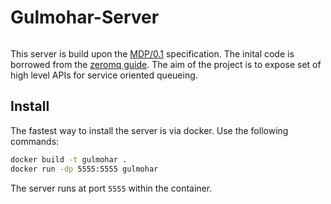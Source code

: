 # Gulmohar-Server

[![<shishirpy>](https://circleci.com/gh/shishirpy/gulmohar-server.svg?style=shield)](https://app.circleci.com/pipelines/github/shishirpy/gulmohar-server)


This server is build upon the [MDP/0.1](https://rfc.zeromq.org/spec/7/) specification. The inital code is borrowed from the [zeromq guide](http://zguide.zeromq.org/page:chapter4#toc12). The aim of the project is to expose set of high level APIs for service oriented queueing.

## Install
The fastest way to install the server is via docker. Use the following commands:
```bash
docker build -t gulmohar .
docker run -dp 5555:5555 gulmohar
```

The server runs at port `5555` within the container.
